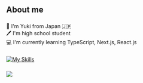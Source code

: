 <h2 align="left">About me</h2>

###

<p align="left">👋 I'm Yuki from Japan 🇯🇵<br>🖊 I'm high school student<br>💻 I'm currently learning TypeScript, Next.js, React.js</p>

###

[![My Skills](https://skillicons.dev/icons?i=py,ts,react,next,docker,tailwindcss)](https://skillicons.dev)

###

![](http://github-profile-summary-cards.vercel.app/api/cards/profile-details?username=yuk228&theme=aura_dark)

###
